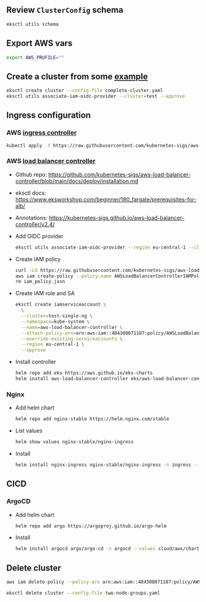 

## Review `ClusterConfig` schema

```bash
eksctl utils schema
```

## Export AWS vars
```bash
export AWS_PROFILE=""
```

## Create a cluster from some [example](https://github.com/weaveworks/eksctl/blob/main/examples)

```bash
eksctl create cluster --config-file complete-cluster.yaml
eksctl utils associate-iam-oidc-provider --cluster=test --approve
```

## Ingress configuration

### AWS [ingress controller](https://aws.amazon.com/blogs/opensource/kubernetes-ingress-aws-alb-ingress-controller/)
```bash
kubectl apply -f https://raw.githubusercontent.com/kubernetes-sigs/aws-alb-ingress-controller/v1.1.4/docs/examples/rbac-role.yaml
```

### AWS [load balancer controller](https://docs.aws.amazon.com/eks/latest/userguide/aws-load-balancer-controller.html)

- Github repo: https://github.com/kubernetes-sigs/aws-load-balancer-controller/blob/main/docs/deploy/installation.md
- eksctl docs: https://www.eksworkshop.com/beginner/180_fargate/prerequisites-for-alb/
- Annotations: https://kubernetes-sigs.github.io/aws-load-balancer-controller/v2.4/

- Add OIDC provider
  ```bash
  eksctl utils associate-iam-oidc-provider --region eu-central-1 --cluster test-single-ng --approve
  ```
- Create IAM policy
  ```bash
  curl -LO https://raw.githubusercontent.com/kubernetes-sigs/aws-load-balancer-controller/v2.4.2/docs/install/iam_policy.json
  aws iam create-policy --policy-name AWSLoadBalancerControllerIAMPolicy --policy-document file://iam_policy.json
  rm iam_policy.json
  ```
- Create IAM role and SA
  ```bash
  eksctl create iamserviceaccount \
    \
    --cluster=test-single-ng \
    --namespace=kube-system \
    --name=aws-load-balancer-controller \
    --attach-policy-arn=arn:aws:iam::484308071187:policy/AWSLoadBalancerControllerIAMPolicy \
    --override-existing-serviceaccounts \
    --region eu-central-1 \
    --approve
  ```
- Install controller
  ```bash
  helm repo add eks https://aws.github.io/eks-charts
  helm install aws-load-balancer-controller eks/aws-load-balancer-controller -n kube-system --set clusterName=test-single-ng --set serviceAccount.create=false --set serviceAccount.name=aws-load-balancer-controller
  ```

### Nginx

- Add helm chart
  ```bash
  helm repo add nginx-stable https://helm.nginx.com/stable
  ```
- List values
  ```bash
  helm show values nginx-stable/nginx-ingress
  ```
- Install
  ```bash
  helm install nginx-ingress nginx-stable/nginx-ingress -n ingress --values cloud/aws/charts/nginx-ingress/values.yaml --create-namespace
  ```

## CICD

### ArgoCD

- Add helm chart
  ```bash
  helm repo add argo https://argoproj.github.io/argo-helm
  ```
- Install
  ```bash
  helm install argocd argo/argo-cd -n argocd --values cloud/aws/charts/argo-cd/values.yaml --create-namespace
  ```

## Delete cluster

```bash
aws iam delete-policy --policy-arn arn:aws:iam::484308071187:policy/AWSLoadBalancerControllerIAMPolicy
```
```bash
eksctl delete cluster --config-file two-node-groups.yaml
```
